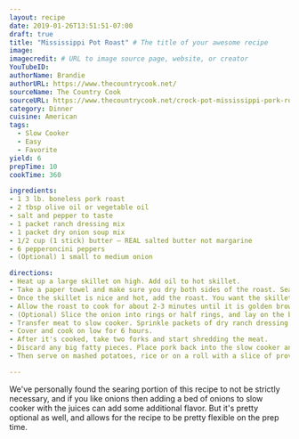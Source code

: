 ```yaml
---
layout: recipe
date: 2019-01-26T13:51:51-07:00
draft: true    
title: "Mississippi Pot Roast" # The title of your awesome recipe
image: 
imagecredit: # URL to image source page, website, or creator
YouTubeID:  
authorName: Brandie
authorURL: https://www.thecountrycook.net/
sourceName: The Country Cook
sourceURL: https://www.thecountrycook.net/crock-pot-mississippi-pork-roast/
category: Dinner
cuisine: American
tags: 
  - Slow Cooker
  - Easy
  - Favorite 
yield: 6
prepTime: 10
cookTime: 360

ingredients:
- 1 3 lb. boneless pork roast
- 2 tbsp olive oil or vegetable oil
- salt and pepper to taste
- 1 packet ranch dressing mix
- 1 packet dry onion soup mix
- 1/2 cup (1 stick) butter – REAL salted butter not margarine
- 6 pepperoncini peppers
- (Optional) 1 small to medium onion

directions:
- Heat up a large skillet on high. Add oil to hot skillet. 
- Take a paper towel and make sure you dry both sides of the roast. Season with a little bit of freshly ground pepper. 
- Once the skillet is nice and hot, add the roast. You want the skillet to be really hot to brown or "sear" the roast quickly.
- Allow the roast to cook for about 2-3 minutes until it is golden brown. Using tongs, flip the meat over and sear the other side of the roast for another 2-3 minutes. 
- (Optional) Slice the onion into rings or half rings, and lay on the bottom of the slow cooker to form a bed for the roast to lay on as it cooks.
- Transfer meat to slow cooker. Sprinkle packets of dry ranch dressing and onion soup mixes over roast. Top with a stick of butter then place peppers on and around roast.
- Cover and cook on low for 6 hours. 
- After it's cooked, take two forks and start shredding the meat.
- Discard any big fatty pieces. Place pork back into the slow cooker and stir well in the juices to coat.
- Then serve on mashed potatoes, rice or on a roll with a slice of provolone or mozzarella cheese

---
```


We've personally found the searing portion of this recipe to not be strictly necessary, and if you like onions then adding a bed of onions to slow cooker with the juices can add some additional flavor. But it's pretty optional as well, and allows for the recipe to be pretty flexible on the prep time. 